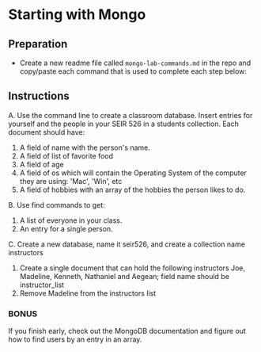 # Starting with Mongo

## Preparation

- Create a new readme file called `mongo-lab-commands.md` in the repo and copy/paste each command that is used to complete each step below:

## Instructions

A. Use the command line to create a classroom database. Insert entries for yourself and the people in your SEIR 526 in a students collection. Each document should have:

1. A field of name with the person's name.
2. A field of list of favorite food
3. A field of age
3. A field of os which will contain the Operating System of the computer they are using: 'Mac', 'Win', etc
4. A field of hobbies with an array of the hobbies the person likes to do.

B. Use find commands to get:

1. A list of everyone in your class.
2. An entry for a single person.

C. Create a new database, name it seir526, and create a collection name instructors

1. Create a single document that can hold the following instructors Joe, Madeline, Kenneth, Nathaniel and Aegean; field name should be instructor_list
2. Remove Madeline from the instructors list

### BONUS

If you finish early, check out the MongoDB documentation and figure out how to find users by an entry in an array.
